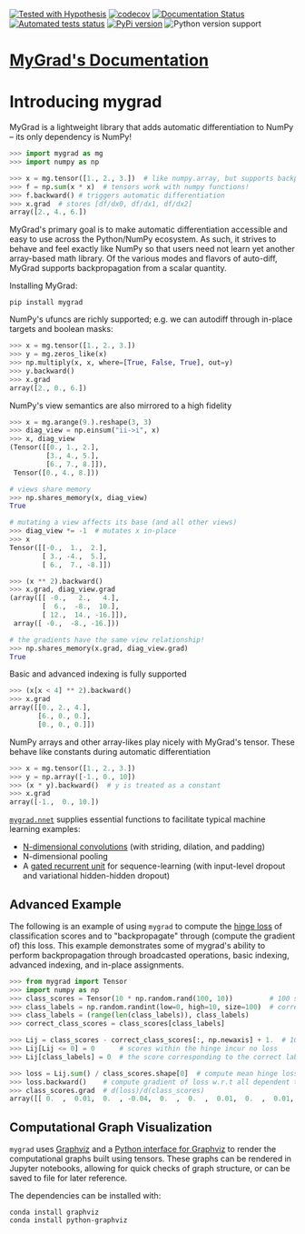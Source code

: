 [![Tested with Hypothesis](https://img.shields.io/badge/hypothesis-tested-brightgreen.svg)](https://hypothesis.readthedocs.io/)
[![codecov](https://codecov.io/gh/rsokl/MyGrad/branch/master/graph/badge.svg)](https://codecov.io/gh/rsokl/MyGrad)
[![Documentation Status](https://readthedocs.org/projects/mygrad/badge/?version=latest)](https://mygrad.readthedocs.io/en/latest/?badge=latest)
[![Automated tests status](https://github.com/rsokl/MyGrad/workflows/Tests/badge.svg)](https://github.com/rsokl/MyGrad/actions?query=workflow%3ATests+branch%3Amaster)
[![PyPi version](https://img.shields.io/pypi/v/mygrad.svg)](https://pypi.python.org/pypi/mygrad)
![Python version support](https://img.shields.io/badge/python-3.7%20&#8208;%203.9-blue.svg)

# [MyGrad's Documentation](https://mygrad.readthedocs.io/en/latest/)


# Introducing mygrad
MyGrad is a lightweight library that adds automatic differentiation to NumPy – its only dependency is NumPy! 

```python
>>> import mygrad as mg
>>> import numpy as np

>>> x = mg.tensor([1., 2., 3.])  # like numpy.array, but supports backprop!
>>> f = np.sum(x * x)  # tensors work with numpy functions!
>>> f.backward() # triggers automatic differentiation 
>>> x.grad  # stores [df/dx0, df/dx1, df/dx2]
array([2., 4., 6.])
```

MyGrad's primary goal is to make automatic differentiation accessible and easy to use across the Python/NumPy ecosystem.
As such, it strives to behave and feel exactly like NumPy so that users need not learn yet another array-based math library.
Of the various modes and flavors of auto-diff, MyGrad supports backpropagation from a scalar quantity.   

Installing MyGrad:

```shell script
pip install mygrad
```

NumPy's ufuncs are richly supported; e.g. we can autodiff through in-place targets and boolean masks:  

```python
>>> x = mg.tensor([1., 2., 3.])
>>> y = mg.zeros_like(x)
>>> np.multiply(x, x, where=[True, False, True], out=y)
>>> y.backward()
>>> x.grad
array([2., 0., 6.])
```

NumPy's view semantics are also mirrored to a high fidelity

```python
>>> x = mg.arange(9.).reshape(3, 3)
>>> diag_view = np.einsum("ii->i", x)
>>> x, diag_view
(Tensor([[0., 1., 2.],
         [3., 4., 5.],
         [6., 7., 8.]]),
 Tensor([0., 4., 8.]))

# views share memory
>>> np.shares_memory(x, diag_view)
True

# mutating a view affects its base (and all other views)
>>> diag_view *= -1  # mutates x in-place
>>> x
Tensor([[-0.,  1.,  2.],
        [ 3., -4.,  5.],
        [ 6.,  7., -8.]])

>>> (x ** 2).backward()
>>> x.grad, diag_view.grad
(array([[ -0.,   2.,   4.],
        [  6.,  -8.,  10.],
        [ 12.,  14., -16.]]),
 array([ -0.,  -8., -16.]))

# the gradients have the same view relationship!
>>> np.shares_memory(x.grad, diag_view.grad)
True
```

Basic and advanced indexing is fully supported

```python
>>> (x[x < 4] ** 2).backward()
>>> x.grad
array([[0., 2., 4.],
       [6., 0., 0.],
       [0., 0., 0.]])
```

NumPy arrays and other array-likes play nicely with MyGrad's tensor. These behave like constants
during automatic differentiation

```python
>>> x = mg.tensor([1., 2., 3.])
>>> y = np.array([-1., 0., 10])
>>> (x * y).backward()  # y is treated as a constant
>>> x.grad
array([-1.,  0., 10.])
```

[`mygrad.nnet`](https://mygrad.readthedocs.io/en/latest/nnet.html) supplies essential functions to facilitate typical machine learning examples:
- [N-dimensional convolutions](https://mygrad.readthedocs.io/en/latest/generated/mygrad.nnet.layers.conv_nd.html) (with striding, dilation, and padding)
- N-dimensional pooling
- A [gated recurrent unit](https://en.wikipedia.org/wiki/Gated_recurrent_unit) for sequence-learning (with input-level
  dropout and variational hidden-hidden dropout)


## Advanced Example
The following is an example of using `mygrad` to compute the [hinge loss](https://en.wikipedia.org/wiki/Hinge_loss) of classification scores and to "backpropagate" through (compute the gradient of) this loss. This example demonstrates some of mygrad's ability to perform backpropagation through broadcasted operations, basic indexing, advanced indexing, and in-place assignments.

```python
>>> from mygrad import Tensor
>>> import numpy as np
>>> class_scores = Tensor(10 * np.random.rand(100, 10))         # 100 samples, 10 possible classes for each
>>> class_labels = np.random.randint(low=0, high=10, size=100)  # correct label for each datum
>>> class_labels = (range(len(class_labels)), class_labels)
>>> correct_class_scores = class_scores[class_labels]

>>> Lij = class_scores - correct_class_scores[:, np.newaxis] + 1.  # 100x10 margins
>>> Lij[Lij <= 0] = 0      # scores within the hinge incur no loss
>>> Lij[class_labels] = 0  # the score corresponding to the correct label incurs no loss

>>> loss = Lij.sum() / class_scores.shape[0]  # compute mean hinge loss
>>> loss.backward()    # compute gradient of loss w.r.t all dependent tensors
>>> class_scores.grad  # d(loss)/d(class_scores)
array([[ 0.  ,  0.01,  0.  , -0.04,  0.  ,  0.  ,  0.01,  0.  ,  0.01, 0.01], ...])
```

## Computational Graph Visualization
`mygrad` uses [Graphviz](http://www.graphviz.org) and a [Python interface for Graphviz](https://graphviz.readthedocs.io/en/stable/) to render the computational graphs built using tensors. These graphs can be rendered in Jupyter notebooks, allowing for quick checks of graph structure, or can be saved to file for later reference.

The dependencies can be installed with:

```shell
conda install graphviz
conda install python-graphviz
```
